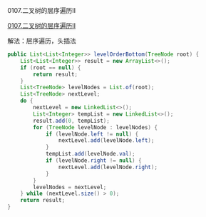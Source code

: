 0107.二叉树的层序遍历II

[0107.二叉树的层序遍历II
](https://leetcode-cn.com/problems/binary-tree-level-order-traversal-ii/)

解法：层序遍历，头插法



```java
public List<List<Integer>> levelOrderBottom(TreeNode root) {
    List<List<Integer>> result = new ArrayList<>();
    if (root == null) {
        return result;
    }
    List<TreeNode> levelNodes = List.of(root);
    List<TreeNode> nextLevel;
    do {
        nextLevel = new LinkedList<>();
        List<Integer> tempList = new LinkedList<>();
        result.add(0, tempList);
        for (TreeNode levelNode : levelNodes) {
            if (levelNode.left != null) {
                nextLevel.add(levelNode.left);
            }
            tempList.add(levelNode.val);
            if (levelNode.right != null) {
                nextLevel.add(levelNode.right);
            }
        }
        levelNodes = nextLevel;
    } while (nextLevel.size() > 0);
    return result;
}
```

